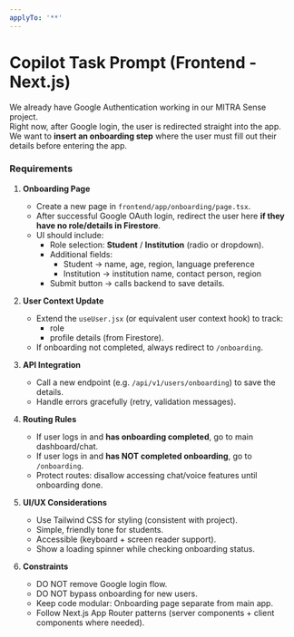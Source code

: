 ```yaml
---
applyTo: '**'
---
```


# Copilot Task Prompt (Frontend - Next.js)

We already have Google Authentication working in our MITRA Sense project.  
Right now, after Google login, the user is redirected straight into the app.  
We want to **insert an onboarding step** where the user must fill out their details before entering the app.  

### Requirements

1. **Onboarding Page**
   - Create a new page in `frontend/app/onboarding/page.tsx`.
   - After successful Google OAuth login, redirect the user here **if they have no role/details in Firestore**.
   - UI should include:
     - Role selection: **Student** / **Institution** (radio or dropdown).
     - Additional fields:
       - Student → name, age, region, language preference
       - Institution → institution name, contact person, region
     - Submit button → calls backend to save details.

2. **User Context Update**
   - Extend the `useUser.jsx` (or equivalent user context hook) to track:
     - role
     - profile details (from Firestore).
   - If onboarding not completed, always redirect to `/onboarding`.

3. **API Integration**
   - Call a new endpoint (e.g. `/api/v1/users/onboarding`) to save the details.
   - Handle errors gracefully (retry, validation messages).

4. **Routing Rules**
   - If user logs in and **has onboarding completed**, go to main dashboard/chat.
   - If user logs in and **has NOT completed onboarding**, go to `/onboarding`.
   - Protect routes: disallow accessing chat/voice features until onboarding done.

5. **UI/UX Considerations**
   - Use Tailwind CSS for styling (consistent with project).
   - Simple, friendly tone for students.
   - Accessible (keyboard + screen reader support).
   - Show a loading spinner while checking onboarding status.

6. **Constraints**
   - DO NOT remove Google login flow.
   - DO NOT bypass onboarding for new users.
   - Keep code modular: Onboarding page separate from main app.
   - Follow Next.js App Router patterns (server components + client components where needed).
